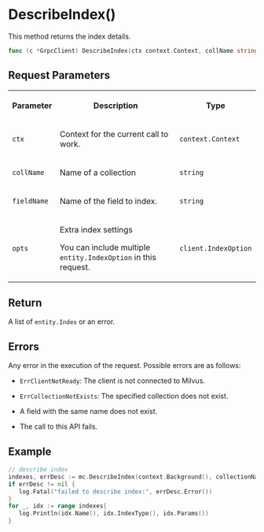 # DescribeIndex()

This method returns the index details.

```go
func (c *GrpcClient) DescribeIndex(ctx context.Context, collName string, fieldName string, opts ...IndexOption) ([]entity.Index, error)
```

## Request Parameters

<table>
   <tr>
     <th><p>Parameter</p></th>
     <th><p>Description</p></th>
     <th><p>Type</p></th>
   </tr>
   <tr>
     <td><p><code>ctx</code></p></td>
     <td><p>Context for the current call to work.</p></td>
     <td><p><code>context.Context</code></p></td>
   </tr>
   <tr>
     <td><p><code>collName</code></p></td>
     <td><p>Name of a collection</p></td>
     <td><p><code>string</code></p></td>
   </tr>
   <tr>
     <td><p><code>fieldName</code></p></td>
     <td><p>Name of the field to index.</p></td>
     <td><p><code>string</code></p></td>
   </tr>
   <tr>
     <td><p><code>opts</code></p></td>
     <td><p>Extra index settings</p><p>You can include multiple <code>entity.IndexOption</code> in this request.</p></td>
     <td><p><code>client.IndexOption</code></p></td>
   </tr>
</table>

## Return

A list of `entity.Index` or an error.

## Errors

Any error in the execution of the request. Possible errors are as follows:

- `ErrClientNotReady`: The client is not connected to Milvus.

- `ErrCollectionNotExists`: The specified collection does not exist.

- A field with the same name does not exist.

- The call to this API fails.

## Example

```go
// describe index
indexes, errDesc := mc.DescribeIndex(context.Background(), collectionName, "vector")
if errDesc != nil {
   log.Fatal("failed to describe index:", errDesc.Error())
}
for _, idx := range indexes{
   log.Println(idx.Name(), idx.IndexType(), idx.Params())
}
```

